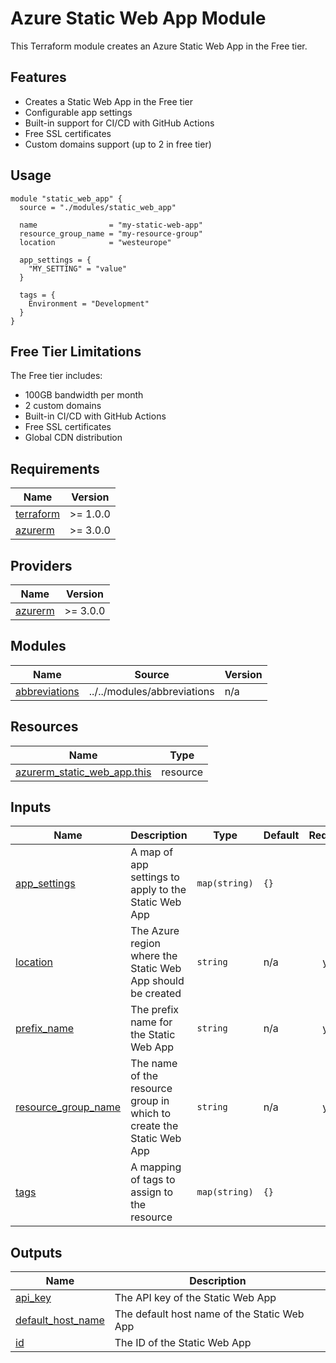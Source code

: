 # Azure Static Web App Module

This Terraform module creates an Azure Static Web App in the Free tier.

## Features

- Creates a Static Web App in the Free tier
- Configurable app settings
- Built-in support for CI/CD with GitHub Actions
- Free SSL certificates
- Custom domains support (up to 2 in free tier)

## Usage

```hcl
module "static_web_app" {
  source = "./modules/static_web_app"

  name                = "my-static-web-app"
  resource_group_name = "my-resource-group"
  location            = "westeurope"

  app_settings = {
    "MY_SETTING" = "value"
  }

  tags = {
    Environment = "Development"
  }
}
```

## Free Tier Limitations

The Free tier includes:
- 100GB bandwidth per month
- 2 custom domains
- Built-in CI/CD with GitHub Actions
- Free SSL certificates
- Global CDN distribution

<!-- BEGINNING OF PRE-COMMIT-TERRAFORM DOCS HOOK -->
## Requirements

| Name | Version |
|------|---------|
| <a name="requirement_terraform"></a> [terraform](#requirement\_terraform) | >= 1.0.0 |
| <a name="requirement_azurerm"></a> [azurerm](#requirement\_azurerm) | >= 3.0.0 |

## Providers

| Name | Version |
|------|---------|
| <a name="provider_azurerm"></a> [azurerm](#provider\_azurerm) | >= 3.0.0 |

## Modules

| Name | Source | Version |
|------|--------|---------|
| <a name="module_abbreviations"></a> [abbreviations](#module\_abbreviations) | ../../modules/abbreviations | n/a |

## Resources

| Name | Type |
|------|------|
| [azurerm_static_web_app.this](https://registry.terraform.io/providers/hashicorp/azurerm/latest/docs/resources/static_web_app) | resource |

## Inputs

| Name | Description | Type | Default | Required |
|------|-------------|------|---------|:--------:|
| <a name="input_app_settings"></a> [app\_settings](#input\_app\_settings) | A map of app settings to apply to the Static Web App | `map(string)` | `{}` | no |
| <a name="input_location"></a> [location](#input\_location) | The Azure region where the Static Web App should be created | `string` | n/a | yes |
| <a name="input_prefix_name"></a> [prefix\_name](#input\_prefix\_name) | The prefix name for the Static Web App | `string` | n/a | yes |
| <a name="input_resource_group_name"></a> [resource\_group\_name](#input\_resource\_group\_name) | The name of the resource group in which to create the Static Web App | `string` | n/a | yes |
| <a name="input_tags"></a> [tags](#input\_tags) | A mapping of tags to assign to the resource | `map(string)` | `{}` | no |

## Outputs

| Name | Description |
|------|-------------|
| <a name="output_api_key"></a> [api\_key](#output\_api\_key) | The API key of the Static Web App |
| <a name="output_default_host_name"></a> [default\_host\_name](#output\_default\_host\_name) | The default host name of the Static Web App |
| <a name="output_id"></a> [id](#output\_id) | The ID of the Static Web App |
<!-- END OF PRE-COMMIT-TERRAFORM DOCS HOOK -->
